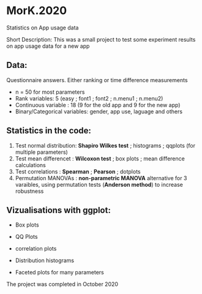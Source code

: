# MorK.2020
Statistics on App usage data

Short Description: 
This was a small project to test some experiment results on app usage data for a new app

## Data:
Questionnaire answers. Either ranking or time difference measurements
- n = 50 for most parameters
- Rank variables:       5 (easy ; font1 ; font2 ; n.menu1 ; n.menu2)
- Continuous variable : 18 (9 for the old app and 9 for the new app)
- Binary/Categorical variables: gender, app use, laguage and others

## Statistics in the code:
1. Test normal distribution: **Shapiro Wilkes test** ; histograms ; qqplots (for multiple parameters)
2. Test mean differencet   : **Wilcoxon test** ; box plots ; mean difference calculations
3. Test correlations       : **Spearman** ; **Pearson** ; dotplots
4. Permutation MANOVAs     : **non-parametric MANOVA** alternative for 3 varaibles, using permutation tests (**Anderson method**) to increase robustness

## Vizualisations with ggplot: 
- Box plots
- QQ Plots
- correlation plots
- Distribution histograms

- Faceted plots for many parameters

The project was completed in October 2020
